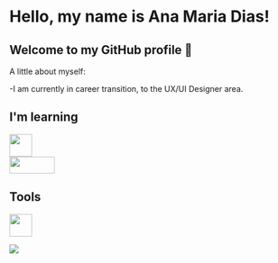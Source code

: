 # Hello, my name is Ana Maria Dias!

## Welcome to my GitHub profile 👋

<!--
**anamariadiasneta/anamariadiasneta** is a ✨ _special_ ✨ repository because its `README.md` (this file) appears on your GitHub profile.
-->

A little about myself:

-I am currently in career transition, to the UX/UI Designer area.

## I'm learning

<link rel="stylesheet" href="https://cdn.jsdelivr.net/gh/devicons/devicon@v2.15.1/devicon.min.css">
<div>

<img src="https://user-images.githubusercontent.com/113481041/194949142-d99bb591-c4f1-44aa-8114-66ada4439a47.png" width="40" height="40"/> 
</div>

<img src="https://i0.wp.com/onebitcode.com/wp-content/uploads/2018/03/invision-logo-pink.png?ssl=1" width="80" height="30"/> 
</div>

## Tools 

<div>

<img src="https://cdn.jsdelivr.net/gh/devicons/devicon/icons/figma/figma-original.svg" width="40" height="40"/> 

</div>


<div>

<a href="https://https://www.linkedin.com/in/anamariadiasneta/" target="_blank"><img src="https://img.shields.io/badge/-LinkedIn-%230077B5?style=for-the-badge&logo=linkedin&logoColor=white" target="_blank"></a>   

</div>



          
